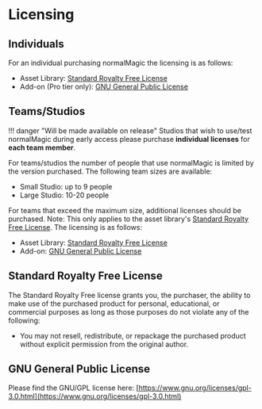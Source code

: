 # Licensing

## Individuals

For an individual purchasing normalMagic the licensing is as follows:

- Asset Library: [Standard Royalty Free License](#standard-royalty-free-license)
- Add-on (Pro tier only): [GNU General Public License](https://www.gnu.org/licenses/gpl-3.0.html)


## Teams/Studios

!!! danger "Will be made available on release"
    Studios that wish to use/test normalMagic during early access please purchase **individual licenses** for **each team member**.

For teams/studios the number of people that use normalMagic is limited by the version purchased.
The following team sizes are available:

- Small Studio: up to 9 people
- Large Studio: 10-20 people

For teams that exceed the maximum size, additional licenses should be purchased. Note: This only applies to the asset library's [Standard Royalty Free License](#standard-royalty-free-license).
The licensing is as follows:

- Asset Library: [Standard Royalty Free License](#standard-royalty-free-license)
- Add-on: [GNU General Public License](https://www.gnu.org/licenses/gpl-3.0.html)


## Standard Royalty Free License

The Standard Royalty Free license grants you, the purchaser, the ability to make use of the purchased product for personal, educational, or commercial purposes as long as those purposes do not violate any of the following:

- You may not resell, redistribute, or repackage the purchased product without explicit permission from the original author.

## GNU General Public License

Please find the GNU/GPL license here: [https://www.gnu.org/licenses/gpl-3.0.html](https://www.gnu.org/licenses/gpl-3.0.html)
